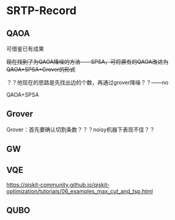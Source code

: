 # SRTP-Record

## QAOA

可借鉴已有成果

~~现在找到了为QAOA降噪的方法——SPSA，可将原有的QAOA改进为QAOA+SPSA+Grover的形式~~

？？他现在的思路是先找出边的个数，再通过grover降噪？？——no

QAOA+SPSA



## Grover

Grover：首先要确认切割条数？？？noisy机器下表现不佳？？





## GW







## VQE

https://qiskit-community.github.io/qiskit-optimization/tutorials/06_examples_max_cut_and_tsp.html 





## QUBO
